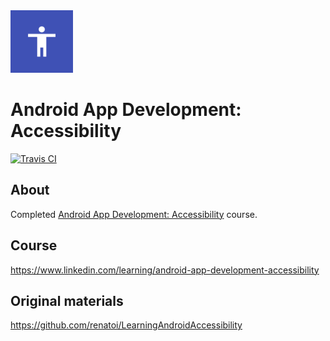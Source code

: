 <img src="media/logo/ic_app.png" height="100px" />

Android App Development: Accessibility
=============

[![Travis CI](https://travis-ci.org/fartem/android-accessibility.svg?branch=master)](https://travis-ci.org/fartem/android-accessibility)

About
-------------

Completed [Android App Development: Accessibility](https://www.linkedin.com/learning/android-app-development-accessibility) course.

Course
-------------

https://www.linkedin.com/learning/android-app-development-accessibility

Original materials
-------------

https://github.com/renatoi/LearningAndroidAccessibility
